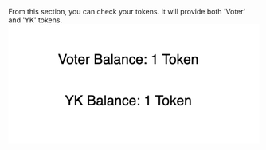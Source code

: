 From this section, you can check your tokens. It will provide both 'Voter' and 'YK' tokens.
![](../../images/token.png)

